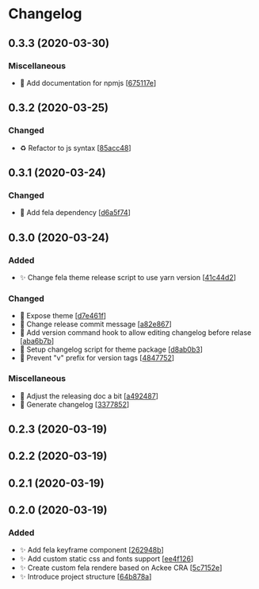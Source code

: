 # Changelog

<a name="0.3.3"></a>
## 0.3.3 (2020-03-30)


### Miscellaneous

- 📝 Add documentation for npmjs [[675117e](https://github.com/AckeeCZ/gatsby-theme-fela/commit/675117e7d9f4699752ceb7c6cb585bb69fcc5267)]


<a name="0.3.2"></a>
## 0.3.2 (2020-03-25)


### Changed

- ♻️ Refactor to js syntax [[85acc48](https://github.com/AckeeCZ/gatsby-theme-fela/commit/85acc48aed2ce666f2975e44d78d5053ae908eb8)]


<a name="0.3.1"></a>

## 0.3.1 (2020-03-24)

### Changed

- 🔧 Add fela dependency [[d6a5f74](https://github.com/AckeeCZ/gatsby-theme-fela/commit/d6a5f74336560175a71877a6ab0453288afad229)]

<a name="0.3.0"></a>

## 0.3.0 (2020-03-24)

### Added

- ✨ Change fela theme release script to use yarn version [[41c44d2](https://github.com/AckeeCZ/gatsby-theme-fela/commit/41c44d2048413703715e0c66a06853bfa0e02397)]

### Changed

- 🎨 Expose theme [[d7e461f](https://github.com/AckeeCZ/gatsby-theme-fela/commit/d7e461f9e76fc2fda6ce944cdb3ebce2822a7a4d)]
- 🔧 Change release commit message [[a82e867](https://github.com/AckeeCZ/gatsby-theme-fela/commit/a82e867005b8e1a8deb4f6638ad0431db276be95)]
- 🔧 Add version command hook to allow editing changelog before relase [[aba6b7b](https://github.com/AckeeCZ/gatsby-theme-fela/commit/aba6b7b753acc87f63e5d2efe6dbe482f61fce34)]
- 🔧 Setup changelog script for theme package [[d8ab0b3](https://github.com/AckeeCZ/gatsby-theme-fela/commit/d8ab0b3ebb8a2de4e540478596b798d3ab5f86d8)]
- 🔧 Prevent &quot;v&quot; prefix for version tags [[4847752](https://github.com/AckeeCZ/gatsby-theme-fela/commit/484775237e2d1985daf0fee334c87a3076301b1a)]

### Miscellaneous

- 📝 Adjust the releasing doc a bit [[a492487](https://github.com/AckeeCZ/gatsby-theme-fela/commit/a4924871adfeb0adb89b91fb010f3f9be366bbf5)]
- 📝 Generate changelog [[3377852](https://github.com/AckeeCZ/gatsby-theme-fela/commit/33778529385465cd0aef7e2755ed5fdc1831f1f7)]

<a name="0.2.3"></a>

## 0.2.3 (2020-03-19)

<a name="0.2.2"></a>

## 0.2.2 (2020-03-19)

<a name="0.2.1"></a>

## 0.2.1 (2020-03-19)

<a name="0.2.0"></a>

## 0.2.0 (2020-03-19)

### Added

- ✨ Add fela keyframe component [[262948b](https://github.com/AckeeCZ/gatsby-theme-fela/commit/262948b8bdf5fb0cd75c07e1505aafbc766f8932)]
- ✨ Add custom static css and fonts support [[ee4f126](https://github.com/AckeeCZ/gatsby-theme-fela/commit/ee4f12654faf87911bf7ed5f4026419146e6eee2)]
- ✨ Create custom fela rendere based on Ackee CRA [[5c7152e](https://github.com/AckeeCZ/gatsby-theme-fela/commit/5c7152e08d0d28297b3152246736cffb357977ab)]
- ✨ Introduce project structure [[64b878a](https://github.com/AckeeCZ/gatsby-theme-fela/commit/64b878a0fd9b9a3704ce91256f43aac956246d20)]
